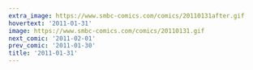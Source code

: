 ```yaml
---
extra_image: https://www.smbc-comics.com/comics/20110131after.gif
hovertext: '2011-01-31'
image: https://www.smbc-comics.com/comics/20110131.gif
next_comic: '2011-02-01'
prev_comic: '2011-01-30'
title: '2011-01-31'
---
```


